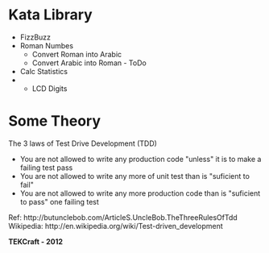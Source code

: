  Kata Library
==============

* FizzBuzz
* Roman Numbes
  * Convert Roman into Arabic
  * Convert Arabic into Roman - ToDo
* Calc Statistics
* * LCD Digits


Some Theory
==========

The 3 laws of Test Drive Development (TDD)
* You are not allowed to write any production code "unless" it is to make a failing test pass
* You are not allowed to write any more of unit test than is "suficient to fail"
* You are not allowed to write any more production code than is "suficient to pass" one failing test

<p>
  Ref: http://butunclebob.com/ArticleS.UncleBob.TheThreeRulesOfTdd<br />
  Wikipedia: http://en.wikipedia.org/wiki/Test-driven_development
</p>

<strong>TEKCraft - 2012 </strong>


